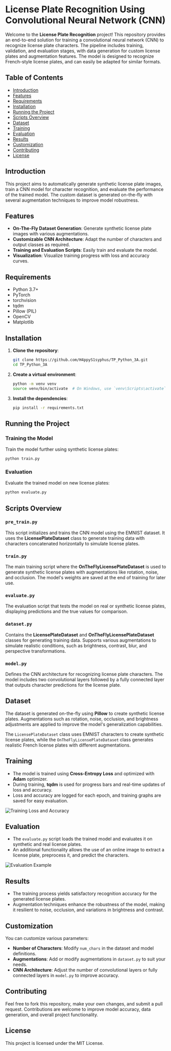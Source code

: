 # License Plate Recognition Using Convolutional Neural Network (CNN)

Welcome to the **License Plate Recognition** project! This repository provides an end-to-end solution for training a convolutional neural network (CNN) to recognize license plate characters. The pipeline includes training, validation, and evaluation stages, with data generation for custom license plates and augmentation features. The model is designed to recognize French-style license plates, and can easily be adapted for similar formats.

## Table of Contents
- [Introduction](#introduction)
- [Features](#features)
- [Requirements](#requirements)
- [Installation](#installation)
- [Running the Project](#running-the-project)
- [Scripts Overview](#scripts-overview)
- [Dataset](#dataset)
- [Training](#training)
- [Evaluation](#evaluation)
- [Results](#results)
- [Customization](#customization)
- [Contributing](#contributing)
- [License](#license)

## Introduction
This project aims to automatically generate synthetic license plate images, train a CNN model for character recognition, and evaluate the performance of the trained model. The custom dataset is generated on-the-fly with several augmentation techniques to improve model robustness.

## Features
- **On-The-Fly Dataset Generation**: Generate synthetic license plate images with various augmentations.
- **Customizable CNN Architecture**: Adapt the number of characters and output classes as required.
- **Training and Evaluation Scripts**: Easily train and evaluate the model.
- **Visualization**: Visualize training progress with loss and accuracy curves.

## Requirements
- Python 3.7+
- PyTorch
- torchvision
- tqdm
- Pillow (PIL)
- OpenCV
- Matplotlib

## Installation
1. **Clone the repository**:
   ```bash
   git clone https://github.com/H4ppyS1syphus/TP_Python_3A.git
   cd TP_Python_3A
   ```

2. **Create a virtual environment**:
   ```bash
   python -m venv venv
   source venv/bin/activate  # On Windows, use `venv\Scripts\activate`
   ```

3. **Install the dependencies**:
   ```bash
   pip install -r requirements.txt
   ```

## Running the Project

### Training the Model
Train the model further using synthetic license plates:
```bash
python train.py
```

### Evaluation
Evaluate the trained model on new license plates:
```bash
python evaluate.py
```

## Scripts Overview

### `pre_train.py`
This script initializes and trains the CNN model using the EMNIST dataset. It uses the **LicensePlateDataset** class to generate training data with characters concatenated horizontally to simulate license plates.

### `train.py`
The main training script where the **OnTheFlyLicensePlateDataset** is used to generate synthetic license plates with augmentations like rotation, noise, and occlusion. The model's weights are saved at the end of training for later use.

### `evaluate.py`
The evaluation script that tests the model on real or synthetic license plates, displaying predictions and the true values for comparison.

### `dataset.py`
Contains the **LicensePlateDataset** and **OnTheFlyLicensePlateDataset** classes for generating training data. Supports various augmentations to simulate realistic conditions, such as brightness, contrast, blur, and perspective transformations.

### `model.py`
Defines the CNN architecture for recognizing license plate characters. The model includes two convolutional layers followed by a fully connected layer that outputs character predictions for the license plate.

## Dataset
The dataset is generated on-the-fly using **Pillow** to create synthetic license plates. Augmentations such as rotation, noise, occlusion, and brightness adjustments are applied to improve the model's generalization capabilities.

The `LicensePlateDataset` class uses EMNIST characters to create synthetic license plates, while the `OnTheFlyLicensePlateDataset` class generates realistic French license plates with different augmentations.

## Training
- The model is trained using **Cross-Entropy Loss** and optimized with **Adam** optimizer.
- During training, **tqdm** is used for progress bars and real-time updates of loss and accuracy.
- Loss and accuracy are logged for each epoch, and training graphs are saved for easy evaluation.

![Training Loss and Accuracy](images/training_validation_curves.png)

## Evaluation
- The `evaluate.py` script loads the trained model and evaluates it on synthetic and real license plates.
- An additional functionality allows the use of an online image to extract a license plate, preprocess it, and predict the characters.

![Evaluation Example](images/evaluation_example.png)

## Results
- The training process yields satisfactory recognition accuracy for the generated license plates.
- Augmentation techniques enhance the robustness of the model, making it resilient to noise, occlusion, and variations in brightness and contrast.

## Customization
You can customize various parameters:
- **Number of Characters**: Modify `num_chars` in the dataset and model definitions.
- **Augmentations**: Add or modify augmentations in `dataset.py` to suit your needs.
- **CNN Architecture**: Adjust the number of convolutional layers or fully connected layers in `model.py` to improve accuracy.

## Contributing
Feel free to fork this repository, make your own changes, and submit a pull request. Contributions are welcome to improve model accuracy, data generation, and overall project functionality.

## License
This project is licensed under the MIT License.
